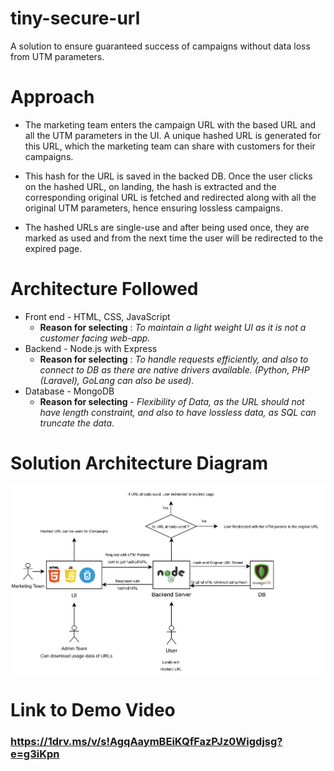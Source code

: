 # tiny-secure-url

A solution to ensure guaranteed success of campaigns without data loss from UTM parameters.

# Approach

 - The marketing team enters the campaign URL with the based URL and all
   the UTM parameters in the UI. A unique hashed URL is generated for
   this URL, which the marketing team can share with customers for their
   campaigns.
   
 - This hash for the URL is saved in the backed DB. Once the
   user clicks on the hashed URL, on landing, the hash is extracted and
   the corresponding original URL is fetched and redirected along with
   all the original UTM parameters, hence ensuring lossless campaigns.


- The hashed URLs are single-use and after being used once, they are
   marked as used and from the next time the user will be redirected to
   the expired page.

# Architecture Followed

 - Front end - HTML, CSS, JavaScript
	- **Reason for selecting** : *To maintain a light weight UI as it is not a customer facing web-app.*
- Backend - Node.js with Express
	- **Reason for selecting** :  *To handle requests efficiently, and also to connect to DB as there are native drivers available. (Python, PHP (Laravel), GoLang can also be used).*
- Database - MongoDB
	- **Reason for selecting** - *Flexibility of Data, as the URL should not have length constraint, and also to have lossless data, as SQL can truncate the data.*

# Solution Architecture Diagram

![FlowDiagram](/UI/assets/img/flow1.png)

# Link to Demo Video

### https://1drv.ms/v/s!AgqAaymBEiKQfFazPJz0Wigdjsg?e=g3iKpn